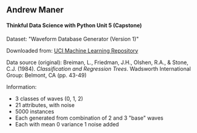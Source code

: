 ## Andrew Maner 
#### Thinkful Data Science with Python Unit 5 (Capstone)

Dataset: "Waveform Database Generator (Version 1)"

Downloaded from: [UCI Machine Learning Repository](https://archive.ics.uci.edu/ml/datasets/Waveform+Database+Generator+%28Version+1%29)

Data source (original):  Breiman, L., Friedman, J.H., Olshen, R.A., & Stone, C.J. (1984). *Classification and Regression Trees*. Wadsworth International Group: Belmont, CA (pp. 43-49)

Information:

* 3 classes of waves (0, 1, 2)
* 21 attributes, with noise
* 5000 instances
* Each generated from combination of 2 and 3 "base" waves
* Each with mean 0 variance 1 noise added

